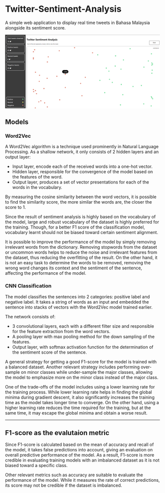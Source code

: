 # Twitter-Sentiment-Analysis

A simple web application to display real time tweets in Bahasa Malaysia alongside its sentiment score.

![Application preview](https://github.com/Quart3z/Twitter-Sentiment-Analysis/blob/master/screenshot.png)

## Models
### Word2Vec
A Word2Vec algorithm is a technique used prominently in Natural Language Processing. As a shallow network, it only consists of 2 hidden layers and an output layer: 
- Input layer, encode each of the received words into a one-hot vector.
- Hidden layer, responsible for the convergence of the model based on the features of the word.
- Output layer, produces a set of vector presentations for each of the words in the vocabulary.

By measuring the cosine similarity between the word vectors, it is possible to find the similarity score, the more similar the words are, the closer the score to 1. 

Since the result of sentiment analysis is highly based on the vocabulary of the model, large and robust vocabulary of the dataset is highly preferred for the training. Though, for a better F1 score of the classification model, vocabulary learnt should not be biased toward certain sentiment alignment. 

It is possible to improve the performance of the model by simply removing irrelevant words from the dictionary. Removing stopwords from the dataset or uncommon words helps to reduce the noise and irrelevant features from the dataset, thus reducing the overfitting of the result. On the other hand, it is not an easy task to determine the words to be removed, removing the wrong word changes its context and the sentiment of the sentence, affecting the performance of the model.

### CNN Classification
The model classifies the sentences into 2 categories: positive label and negative label. It takes a string of words as an input and embedded the sentence into stacks of vectors with the Word2Vec model trained earlier. 

The network consists of:
- 3 convolutional layers, each with a different filter size and responsible for the feature extraction from the word vectors. 
- A pooling layer with max pooling method for the down sampling of the features.
- Output layer, with softmax activation function for the determination of the sentiment score of the sentence.

A general strategy for getting a good F1-score for the model is trained with a balanced dataset. Another relevant strategy includes performing over-sample on minor classes while under-sample the major classes, allowing the model to emphasize more on the minor class instead of the major class.

One of the trade-offs of the model includes using a lower learning rate for the training process. While lower learning rate helps in finding the global minima during gradient descent, it also significantly increases the training time as the model takes longer time to converge. On the other hand, using a higher learning rate reduces the time required for the training, but at the same time, it may escape the global minima and obtain a worse result.

---

## F1-score as the evalutaion metric
Since F1-score is calculated based on the mean of accuracy and recall of the model, it takes false predictions into account, giving an evaluation on overall predictive performance of the model. As a result, F1-score is more credible in evaluating training models with an imbalanced dataset as it is not biased toward a specific class.

Other relevant metrics such as accuracy are suitable to evaluate the performance of the model. While it measures the rate of correct predictions, its score may not be credible if the dataset is imbalanced. 
